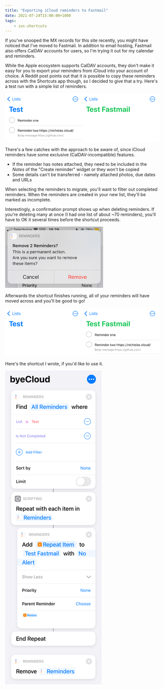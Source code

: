 ```yaml
---
title: "Exporting iCloud reminders to Fastmail"
date: 2021-07-24T15:00:00+1000
tags:
    - ios-shortcuts
---
```


If you've snooped the MX records for this site recently, you might have noticed that I've moved to Fastmail. In addition to email hosting, Fastmail also offers CalDAV accounts for users, so I'm trying it out for my calendar and reminders.

While the Apple ecosystem supports CalDAV accounts, they don't make it easy for you to export your reminders from iCloud into your account of choice. A Reddit post points out that it _is_ possible to copy these reminders across with the Shortcuts app though, so I decided to give that a try. Here's a test run with a simple list of reminders.

![Two lists of reminders, one labelled "Test" containing two items, and an empty one label "Test Fastmail"](./1.png)

There's a few catches with the approach to be aware of, since iCloud reminders have some exclusive (CalDAV-incompatible) features.

-   If the reminder has notes attached, they need to be included in the _Notes_ of the "Create reminder" widget or they won't be copied
-   Some details can't be transferred - namely attached photos, due dates and URLs

When selecting the reminders to migrate, you'll want to filter out completed reminders. When the reminders are created in your new list, they'll be marked as incomplete.

Interestingly, a confirmation prompt shows up when deleting reminders. If you're deleting many at once (I had one list of about ~70 reminders), you'll have to OK it several times before the shortcut proceeds.

![A confirmation prompt, reading "Remove 2 reminders? This is a permanent action. Are you sure you want to remove these items?"](./2.png)

Afterwards the shortcut finishes running, all of your reminders will have moved across and you'll be good to go!

![The same list of reminders as before, but the reminders in the "Test" list have moved to the "Test Fastmail" list](./3.png)

Here's the shortcut I wrote, if you'd like to use it.

![omit-alt-text](./4.png)
